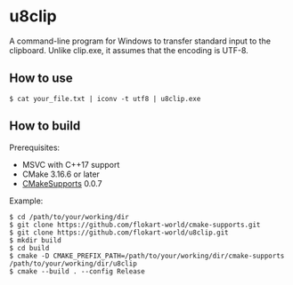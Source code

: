 # u8clip

A command-line program for Windows to transfer standard input to the clipboard. Unlike clip.exe, it assumes that the encoding is UTF-8.

## How to use

```
$ cat your_file.txt | iconv -t utf8 | u8clip.exe
```

## How to build

Prerequisites:

- MSVC with C++17 support
- CMake 3.16.6 or later
- [CMakeSupports](https://github.com/flokart-world/cmake-supports) 0.0.7

Example:

```
$ cd /path/to/your/working/dir
$ git clone https://github.com/flokart-world/cmake-supports.git
$ git clone https://github.com/flokart-world/u8clip.git
$ mkdir build
$ cd build
$ cmake -D CMAKE_PREFIX_PATH=/path/to/your/working/dir/cmake-supports /path/to/your/working/dir/u8clip
$ cmake --build . --config Release
```
